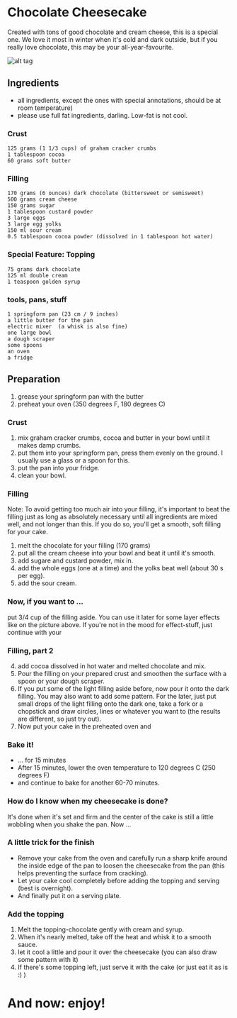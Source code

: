 # Chocolate Cheesecake #

Created with tons of good chocolate and cream cheese, this is a special one. We love it most in winter when it's cold and dark outside, but if you really love chocolate, this may be your all-year-favourite.

![alt tag](http://wunder.schoenaberselten.com/wp-content/uploads/2013/12/chocolate-cheesecake-e1386951408503.jpg)

## Ingredients ##
* all ingredients, except the ones with special annotations, should be at room temperature)
* please use full fat ingredients, darling. Low-fat is not cool.

### Crust ###

    125 grams (1 1/3 cups) of graham cracker crumbs
    1 tablespoon cocoa
    60 grams soft butter

### Filling ###

    170 grams (6 ounces) dark chocolate (bittersweet or semisweet)
    500 grams cream cheese
    150 grams sugar
    1 tablespoon custard powder
    3 large eggs
    3 large egg yolks
    150 ml sour cream
    0.5 tablespoon cocoa powder (dissolved in 1 tablespoon hot water)
    
### Special Feature: Topping ###

    75 grams dark chocolate
    125 ml double cream
    1 teaspoon golden syrup 

### tools, pans, stuff ###

    1 springform pan (23 cm / 9 inches)
    a little butter for the pan
    electric mixer  (a whisk is also fine)
    one large bowl
    a dough scraper
    some spoons
    an oven
    a fridge

## Preparation ##

1. grease your springform pan with the butter
2. preheat your oven (350 degrees F, 180 degrees C)

### Crust ###

1. mix graham cracker crumbs, cocoa and butter in your bowl until it makes damp crumbs.
2. put them into your springform pan, press them evenly on the ground. I usually use a glass or a spoon for this.
3. put the pan into your fridge.
4. clean your bowl.

### Filling ###

Note: To avoid getting too much air into your filling, it's important to beat the filling just as long as absolutely necessary until all ingredients are mixed well, and not longer than this. If you do so, you'll get a smooth, soft filling for your cake.

1. melt the chocolate for your filling (170 grams)
2. put all the cream cheese into your bowl and beat it until it's smooth.
2. add sugare and custard powder, mix in.
3. add the whole eggs (one at a time) and the yolks beat well (about 30 s per egg).
4. add the sour cream.

### Now, if you want to ... ###

put 3/4 cup of the filling aside. You can use it later for some layer effects like on the picture above. If you're not in the mood for effect-stuff, just continue with your 

### Filling, part 2 ###

4. add cocoa dissolved in hot water and melted chocolate and mix.
5. Pour the filling on your prepared crust and smoothen the surface with a spoon or your dough scraper.
6. If you put some of the light filling aside before, now pour it onto the dark filling. You may also want to add some pattern. For the later, just put small drops of the light filling onto the dark one, take a fork or a chopstick and draw circles, lines or whatever you want to (the results are different, so just try out).
7. Now put your cake in the preheated oven and

### Bake it! ###

- ... for 15 minutes
- After 15 minutes, lower the oven temperature to 120 degrees C (250 degrees F) 
- and continue to bake for another 60-70 minutes.

### How do I know when my cheesecake is done? ###

It's done when it's set and firm and the center of the cake is still a little wobbling when you shake the pan. Now ...

### A little trick for the finish ###

- Remove your cake from the oven and carefully run a sharp knife around the inside edge of the pan to loosen the cheesecake from the pan (this helps preventing the surface from cracking).
- Let your cake cool completely before adding the topping and serving (best is overnight). 
- And finally put it on a serving plate.

### Add the topping ###

1. Melt the topping-chocolate gently with cream and syrup.
2. When it's nearly melted, take off the heat and whisk it to a smooth sauce.
3. let it cool a little and pour it over the cheesecake (you can also draw some pattern with it)
4. If there's some topping left, just serve it with the cake (or just eat it as is :) )

# And now: enjoy! #
